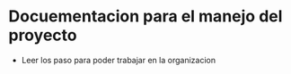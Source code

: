 # Docuementacion para el manejo del proyecto

- Leer los paso para poder trabajar en la organizacion

